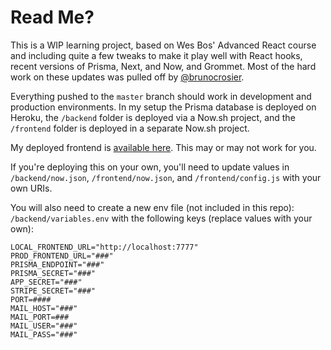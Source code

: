 # Read Me?

This is a WIP learning project, based on Wes Bos' Advanced React course and including quite a few tweaks to make it play well with React hooks, recent versions of Prisma, Next, and Now, and Grommet. Most of the hard work on these updates was pulled off by [@brunocrosier](https://github.com/brunocrosier/wesbos-hooks).

Everything pushed to the `master` branch should work in development and production environments. In my setup the Prisma database is deployed on Heroku, the `/backend` folder is deployed via a Now.sh project, and the `/frontend` folder is deployed in a separate Now.sh project.

My deployed frontend is [available here](https://provision-frontend.ethansmith.now.sh). This may or may not work for you.

If you're deploying this on your own, you'll need to update values in `/backend/now.json`, `/frontend/now.json`, and `/frontend/config.js` with your own URIs.

You will also need to create a new env file (not included in this repo): `/backend/variables.env` with the following keys (replace values with your own):

```
LOCAL_FRONTEND_URL="http://localhost:7777"
PROD_FRONTEND_URL="###"
PRISMA_ENDPOINT="###"
PRISMA_SECRET="###"
APP_SECRET="###"
STRIPE_SECRET="###"
PORT=####
MAIL_HOST="###"
MAIL_PORT=###
MAIL_USER="###"
MAIL_PASS="###"
```
